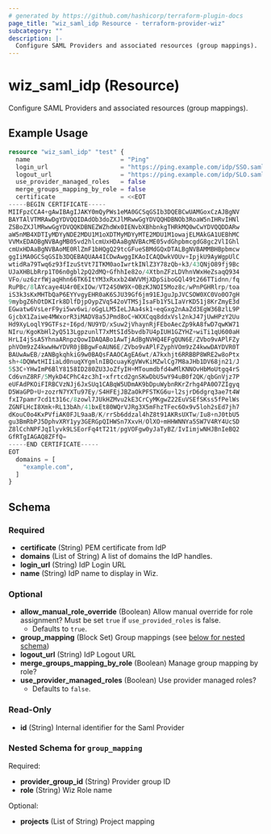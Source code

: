 ```yaml
---
# generated by https://github.com/hashicorp/terraform-plugin-docs
page_title: "wiz_saml_idp Resource - terraform-provider-wiz"
subcategory: ""
description: |-
  Configure SAML Providers and associated resources (group mappings).
---
```


# wiz_saml_idp (Resource)

Configure SAML Providers and associated resources (group mappings).

## Example Usage

```terraform
resource "wiz_saml_idp" "test" {
  name                         = "Ping"
  login_url                    = "https://ping.example.com/idp/SSO.saml2"
  logout_url                   = "https://ping.example.com/idp/SLO.saml2"
  use_provider_managed_roles   = false
  merge_groups_mapping_by_role = false
  certificate                  = <<EOT
-----BEGIN CERTIFICATE-----
MIIFpzCCA4+gAwIBAgIJAKY0mQyPWs1eMA0GCSqGSIb3DQEBCwUAMGoxCzAJBgNV
BAYTAlVTMRAwDgYDVQQIDAdOb3doZXJlMRwwGgYDVQQHDBNOb3RoaW5nIHRvIHNl
ZSBoZXJlMRwwGgYDVQQKDBNEZWZhdWx0IENvbXBhbnkgTHRkMQ0wCwYDVQQDDARw
aW5nMB4XDTIyMDYyNDE2MDU1M1oXDTMyMDYyMTE2MDU1M1owajELMAkGA1UEBhMC
VVMxEDAOBgNVBAgMB05vd2hlcmUxHDAaBgNVBAcME05vdGhpbmcgdG8gc2VlIGhl
cmUxHDAaBgNVBAoME0RlZmF1bHQgQ29tcGFueSBMdGQxDTALBgNVBAMMBHBpbmcw
ggIiMA0GCSqGSIb3DQEBAQUAA4ICDwAwggIKAoICAQDwkVOUv+IpjkU9AyWgpUlC
wtidRa79Twq6z93fIzuStVt7ITKM0aoIwrtkINlZ3Y78zQb+k3/43QNjO89fj9Bc
UJaXHBLbRrp1T06n0gbl2pQ2dMQ+GfhhIe82o/4XtbnZFzLDVhnVWxHeZsaqQ934
VFo/uz6zrfWjaqHhn66TK6ItYM3xRxxb24WVVMjXDpSiboGQl49t266TTidnn/fq
RuPBc/8lAYcaye4U4r0ExIOw/VT24S0W9X+OBzKJNOI5Moz8c/wPnPGHRlrp/toa
iS3k3sKxMHTbQaP6EYYvgyEHR0aK6SJU39Gf6jm91EJguJpJVCSOW0XC0Vo0O7gH
9mybgZ6hOtDKIrk8DlfDjpOypZVq542oVTMSjIsaFb1Y5LIaVrKD51j8KrZmyE3d
EGwatw6VsLerF9yi5wv6wi/oGgLLM5IeLJAa4sk1+eqGxg2nAaZd3EgW36BzlL9P
GjcbX1Zaiwe4MWxorR3iMADV8a5JPmd8oC+WXXCqq8ddxVsl2nkJ47jUwHPzY2Uu
Hd9XyLoqlY9GTFsz+I6pd/NU9YD/xSuw2jVhaynRjFEboAecZp9kA8fwD7qwKW71
NIru/KgoKbHl2yQ513LgpzunlT7xMtSId5bvdb7U4pIUH1GZYHZ+wiTi1qU600aH
HrLI4jSsA5YhnaARnpzQowIDAQABo1AwTjAdBgNVHQ4EFgQUN6E/ZVbo9vAPlFZy
phVOm9zZ4kwwHwYDVR0jBBgwFoAUN6E/ZVbo9vAPlFZyphVOm9zZ4kwwDAYDVR0T
BAUwAwEB/zANBgkqhkiG9w0BAQsFAAOCAgEA6wt/A7kxhjt6RRBBP8WRE2w8oPtx
sh+4DQWwtHIIiaLd0nuqXYgmlnIBQcuayKgVWvKiMZwlCg7M8aJHb1DV68jn21/J
5S3C+YHwImP6BlY8158ID280ZU3JoZfyIH+MToumdbfd4wMlKNNOvHbMoUtgq4rS
Cd6vnZ8RF/5MykD4CPhC4zc3hI+xfrtcd2gnSKwDbU5wY94uB0f2QK/qbGnVjz7P
eUFAdPKOiFIRBCVzNJj6JxSUq1CABqW5UDmAK9bDpuWybnRKrZrhg4PA0O7ZIgyq
D5WaGPD+U+zozrN7YXTu97Ey/S4HFEjJBZaOkPFSTKG6u+l2sjrD6dgrq3ae7t4W
fxI7pamr7cd1t316c/8zowl7JUkHZMvu2kE3CrCyMKgwZ22EuVSEfSKss5fPelWs
ZGNFLHcI8Xmk+RL13bAh/41bxEt80WQrVJRg3X5mFhzTFec6Ox9v5loh2sEd7jh7
dKouC0o4KxPVfiAK0FJL9aaB/K/rrSb6ddzal4hZ8t91AKRsUXTw/Iu8+nJ0tbU5
gu3BmRbPJ5DphvXRY1yy3GERGpQIHWSn7XxvH/OlXO+mHHWNNYa5SW7V4RY4UcSD
Z8lCchNPFJqIlyvk9LSEorFq4tT21t/pgVOFgw0yJaTyBZ/IvIimjwNHJBnIeBQ2
GfRTgIAGAQ8ZFfQ=
-----END CERTIFICATE-----
EOT
  domains = [
    "example.com",
  ]
}
```

<!-- schema generated by tfplugindocs -->
## Schema

### Required

- **certificate** (String) PEM certificate from IdP
- **domains** (List of String) A list of domains the IdP handles.
- **login_url** (String) IdP Login URL
- **name** (String) IdP name to display in Wiz.

### Optional

- **allow_manual_role_override** (Boolean) Allow manual override for role assignment? Must be set `true` if `use_provided_roles` is false.
    - Defaults to `true`.
- **group_mapping** (Block Set) Group mappings (see [below for nested schema](#nestedblock--group_mapping))
- **logout_url** (String) IdP Logout URL
- **merge_groups_mapping_by_role** (Boolean) Manage group mapping by role?
- **use_provider_managed_roles** (Boolean) Use provider managed roles?
    - Defaults to `false`.

### Read-Only

- **id** (String) Internal identifier for the Saml Provider

<a id="nestedblock--group_mapping"></a>
### Nested Schema for `group_mapping`

Required:

- **provider_group_id** (String) Provider group ID
- **role** (String) Wiz Role name

Optional:

- **projects** (List of String) Project mapping


